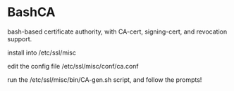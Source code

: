 BashCA
======

bash-based certificate authority, with CA-cert, signing-cert, and revocation support.

install into /etc/ssl/misc

edit the config file  /etc/ssl/misc/conf/ca.conf

run the /etc/ssl/misc/bin/CA-gen.sh  script, and follow the prompts!

